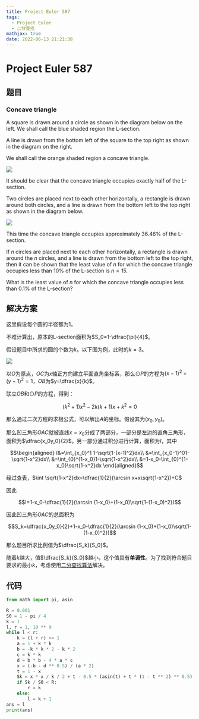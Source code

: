 ```yaml
---
title: Project Euler 587
tags:
  - Project Euler
  - 二分查找
mathjax: true
date: 2022-06-13 21:21:38
---
```


<escape><!-- more --></escape>

# Project Euler 587

## 题目

### Concave triangle

A square is drawn around a circle as shown in the diagram below on the left.
We shall call the blue shaded region the L-section.

A line is drawn from the bottom left of the square to the top right as shown in the diagram on the right.

We shall call the orange shaded region a concave triangle.

![](../images/p587_concave_triangle_1.png)

It should be clear that the concave triangle occupies exactly half of the L-section.

Two circles are placed next to each other horizontally, a rectangle is drawn around both circles, and a line is drawn from the bottom left to the top right as shown in the diagram below.

![](../images/p587_concave_triangle_2.png)

This time the concave triangle occupies approximately 36.46% of the L-section.

If $n$ circles are placed next to each other horizontally, a rectangle is drawn around the $n$ circles, and a line is drawn from the bottom left to the top right, then it can be shown that the least value of $n$ for which the concave triangle occupies less than $10\%$ of the L-section is $n = 15$.

What is the least value of $n$ for which the concave triangle occupies less than $0.1\%$ of the L-section?

## 解决方案

这里假设每个圆的半径都为$1$。

不难计算出，原本的L-section面积为$S_0=1-\dfrac{\pi}{4}$。

假设题目中所求的圆的个数为$k$。以下图为例，此时的$k=3$。

![](../images/p587-3.png)

以$O$为原点，$OC$为$x$轴正方向建立平面直角坐标系，那么$\odot P$的方程为$(x-1)^2+(y-1)^2=1$，$OB$为$y=\dfrac{x}{k}$。

联立$OB$和$\odot P$的方程，得到：

$$(k^2+1)x^2-2k(k+1)x+k^2=0$$

那么通过二次方程的求根公式，可以解出$A$的坐标。假设其为$(x_0,y_0)$。

那么凹三角形$OAC$就被直线$x=x_0$分成了两部分，一部分是左边的直角三角形，面积为$\dfrac{x_0y_0}{2}$。另一部分通过积分进行计算，面积为$I$，其中

$$\begin{aligned}
I&=\int_{x_0}^1 1-\sqrt{1-(x-1)^2}dx\\
&=\int_{x_0-1}^01-\sqrt{1-x^2}dx\\
&=\int_{0}^{1-x_0}1-\sqrt{1-x^2}dx\\
&=1-x_0-\int_{0}^{1-x_0}\sqrt{1-x^2}dx
\end{aligned}$$

经过查表，$\int \sqrt{1-x^2}dx=\dfrac{1}{2}(\arcsin x+x\sqrt{1-x^2})+C$

因此

$$I=1-x_0-\dfrac{1}{2}(\arcsin (1-x_0)+(1-x_0)\sqrt{1-(1-x_0)^2})$$

因此凹三角形$OAC$的总面积为

$$S_k=\dfrac{x_0y_0}{2}+1-x_0-\dfrac{1}{2}(\arcsin (1-x_0)+(1-x_0)\sqrt{1-(1-x_0)^2})$$

那么题目所求比例值为$\dfrac{S_k}{S_0}$。

随着$k$越大，值$\dfrac{S_k}{S_0}$越小，这个值具有**单调性**。为了找到符合题目要求的最小$k$，考虑使用[二分查找算法](https://en.wikipedia.org/wiki/Binary_search_algorithm)解决。

## 代码

```py
from math import pi, asin

R = 0.001
S0 = 1 - pi / 4
k = 1
l, r = 1, 10 ** 9
while l < r:
    k = (l + r) >> 1
    a = 1 + k * k
    b = -k * k * 2 - k * 2
    c = k * k
    d = b * b - 4 * a * c
    x = (-b - d ** 0.5) / (a * 2)
    t = 1 - x
    Sk = x * x / k / 2 + t - 0.5 * (asin(t) + t * (1 - t ** 2) ** 0.5)
    if Sk / S0 < R:
        r = k
    else:
        l = k + 1
ans = l
print(ans)

```
